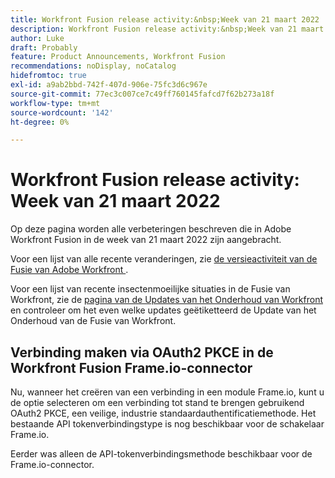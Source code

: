```yaml
---
title: Workfront Fusion release activity:&nbsp;Week van 21 maart 2022
description: Workfront Fusion release activity:&nbsp;Week van 21 maart 2022
author: Luke
draft: Probably
feature: Product Announcements, Workfront Fusion
recommendations: noDisplay, noCatalog
hidefromtoc: true
exl-id: a9ab2bbd-742f-407d-906e-75fc3d6c967e
source-git-commit: 77ec3c007ce7c49ff760145fafcd7f62b273a18f
workflow-type: tm+mt
source-wordcount: '142'
ht-degree: 0%

---
```


# Workfront Fusion release activity: Week van 21 maart 2022

Op deze pagina worden alle verbeteringen beschreven die in Adobe Workfront Fusion in de week van 21 maart 2022 zijn aangebracht.

Voor een lijst van alle recente veranderingen, zie [ de versieactiviteit van de Fusie van Adobe Workfront ](/help/workfront-fusion/fusion-product-releases/fusion-release-activity.md).

Voor een lijst van recente insectenmoeilijke situaties in de Fusie van Workfront, zie de [ pagina van de Updates van het Onderhoud van Workfront ](https://experienceleague.adobe.com/docs/workfront-known-issues/releases/current-updates.html?lang=nl-NL) en controleer om het even welke updates geëtiketteerd de Update van het Onderhoud van de Fusie van Workfront.

## Verbinding maken via OAuth2 PKCE in de Workfront Fusion Frame.io-connector

Nu, wanneer het creëren van een verbinding in een module Frame.io, kunt u de optie selecteren om een verbinding tot stand te brengen gebruikend OAuth2 PKCE, een veilige, industrie standaardauthentificatiemethode. Het bestaande API tokenverbindingstype is nog beschikbaar voor de schakelaar Frame.io.

Eerder was alleen de API-tokenverbindingsmethode beschikbaar voor de Frame.io-connector.
